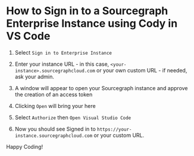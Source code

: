 # How to Sign in to a Sourcegraph Enterprise Instance using Cody in VS Code

1. Select `Sign in to Enterprise Instance`

2. Enter your instance URL - in this case, `<your-instance>.sourcegraphcloud.com` or your own custom URL - if needed, ask your admin.

3. A window will appear to open your Sourcegraph instance and approve the creation of an access token

4. Clicking `Open` will bring your here

5. Select `Authorize` then `Open Visual Studio Code`

6. Now you should see Signed in to `https://your-instance.sourcegraphcloud.com` or your custom URL.

Happy Coding!
